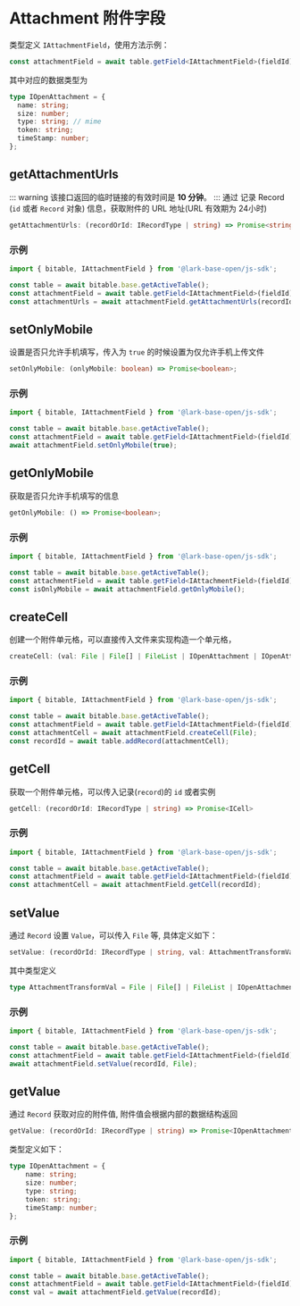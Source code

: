 # Attachment 附件字段
类型定义 `IAttachmentField`，使用方法示例：
```typescript
const attachmentField = await table.getField<IAttachmentField>(fieldId);
```
其中对应的数据类型为
```typescript
type IOpenAttachment = {
  name: string;
  size: number;
  type: string; // mime
  token: string;
  timeStamp: number;
};
```

## getAttachmentUrls
::: warning
该接口返回的临时链接的有效时间是 **10 分钟**。
:::
通过 记录 Record (`id` 或者 `Record` 对象) 信息，获取附件的 URL 地址(URL 有效期为 24小时)
```typescript
getAttachmentUrls: (recordOrId: IRecordType | string) => Promise<string[]>;
```
### 示例
```typescript
import { bitable, IAttachmentField } from '@lark-base-open/js-sdk';

const table = await bitable.base.getActiveTable();
const attachmentField = await table.getField<IAttachmentField>(fieldId);
const attachmentUrls = await attachmentField.getAttachmentUrls(recordId);
```

## setOnlyMobile
设置是否只允许手机填写，传入为 `true` 的时候设置为仅允许手机上传文件
```typescript
setOnlyMobile: (onlyMobile: boolean) => Promise<boolean>;
```
### 示例
```typescript
import { bitable, IAttachmentField } from '@lark-base-open/js-sdk';

const table = await bitable.base.getActiveTable();
const attachmentField = await table.getField<IAttachmentField>(fieldId);
await attachmentField.setOnlyMobile(true);
```

## getOnlyMobile
获取是否只允许手机填写的信息
```typescript
getOnlyMobile: () => Promise<boolean>;
```
### 示例
```typescript
import { bitable, IAttachmentField } from '@lark-base-open/js-sdk';

const table = await bitable.base.getActiveTable();
const attachmentField = await table.getField<IAttachmentField>(fieldId);
const isOnlyMobile = await attachmentField.getOnlyMobile();
```

## createCell
创建一个附件单元格，可以直接传入文件来实现构造一个单元格，
```typescript
createCell: (val: File | File[] | FileList | IOpenAttachment | IOpenAttachment[]) => Promise<ICell>;
```
### 示例
```typescript
import { bitable, IAttachmentField } from '@lark-base-open/js-sdk';

const table = await bitable.base.getActiveTable();
const attachmentField = await table.getField<IAttachmentField>(fieldId);
const attachmentCell = await attachmentField.createCell(File);
const recordId = await table.addRecord(attachmentCell);
```

## getCell
获取一个附件单元格，可以传入记录(`record`)的 `id` 或者实例
```typescript
getCell: (recordOrId: IRecordType | string) => Promise<ICell>
```
### 示例
```typescript
import { bitable, IAttachmentField } from '@lark-base-open/js-sdk';

const table = await bitable.base.getActiveTable();
const attachmentField = await table.getField<IAttachmentField>(fieldId);
const attachmentCell = await attachmentField.getCell(recordId);
```

## setValue
通过 `Record` 设置 `Value`，可以传入 `File` 等, 具体定义如下：
```typescript
setValue: (recordOrId: IRecordType | string, val: AttachmentTransformVal ) => Promise<boolean>;
```
其中类型定义
```typescript
type AttachmentTransformVal = File | File[] | FileList | IOpenAttachment | IOpenAttachment[];
```
### 示例
```typescript
import { bitable, IAttachmentField } from '@lark-base-open/js-sdk';

const table = await bitable.base.getActiveTable();
const attachmentField = await table.getField<IAttachmentField>(fieldId);
await attachmentField.setValue(recordId, File);
```

## getValue
通过 `Record` 获取对应的附件值, 附件值会根据内部的数据结构返回
```typescript
getValue: (recordOrId: IRecordType | string) => Promise<IOpenAttachment[]>;
```
类型定义如下：
```typescript
type IOpenAttachment = {
    name: string;
    size: number;
    type: string;
    token: string;
    timeStamp: number;
};
```
### 示例
```typescript
import { bitable, IAttachmentField } from '@lark-base-open/js-sdk';

const table = await bitable.base.getActiveTable();
const attachmentField = await table.getField<IAttachmentField>(fieldId);
const val = await attachmentField.getValue(recordId);
```